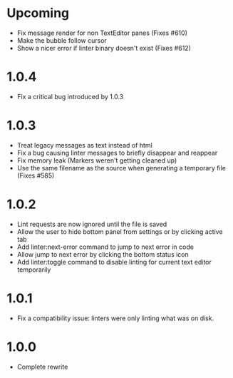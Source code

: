 # Upcoming

* Fix message render for non TextEditor panes (Fixes #610)
* Make the bubble follow cursor
* Show a nicer error if linter binary doesn't exist (Fixes #612)

# 1.0.4

* Fix a critical bug introduced by 1.0.3

# 1.0.3

* Treat legacy messages as text instead of html
* Fix a bug causing linter messages to briefly disappear and reappear
* Fix memory leak (Markers weren't getting cleaned up)
* Use the same filename as the source when generating a temporary file (Fixes #585)

# 1.0.2

* Lint requests are now ignored until the file is saved
* Allow the user to hide bottom panel from settings or by clicking active tab
* Add linter:next-error command to jump to next error in code
* Allow jump to next error by clicking the bottom status icon
* Add linter:toggle command to disable linting for current text editor temporarily

# 1.0.1

* Fix a compatibility issue: linters were only linting what was on disk.

# 1.0.0

* Complete rewrite
